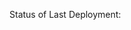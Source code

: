 Status of Last Deployment:<br>
<img srs="https://github.com/fisher1706/pytest_2024/actions/workflows/my-basics.yml/badge.svg"><br>
